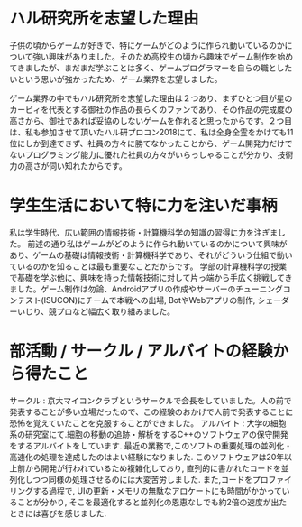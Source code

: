# ハル研究所を志望した理由

子供の頃からゲームが好きで、特にゲームがどのように作られ動いているのかについて強い興味がありました。そのため高校生の頃から趣味でゲーム制作を始めてきましたが、まだまだ学ぶことは多く、ゲームプログラマーを自らの職としたいという思いが強かったため、ゲーム業界を志望しました。

ゲーム業界の中でもハル研究所を志望した理由は２つあり、まずひとつ目が星のカービィを代表とする御社の作品の長らくのファンであり、その作品の完成度の高さから、御社であれば妥協のしないゲームを作れると思ったからです。２つ目は、私も参加させて頂いたハル研プロコン2018にて、私は全身全霊をかけても11位にしか到達できず、社員の方々に勝てなかったことから、ゲーム開発力だけでないプログラミング能力に優れた社員の方々がいらっしゃることが分かり、技術力の高さが伺い知れたからです。


# 学生生活において特に力を注いだ事柄

私は学生時代、広い範囲の情報技術・計算機科学の知識の習得に力を注ぎました。
前述の通り私はゲームがどのように作られ動いているのかについて興味があり、ゲームの基礎は情報技術・計算機科学であり、それがどういう仕組で動いているのかを知ることは最も重要なことだからです。
学部の計算機科学の授業で基礎を学ぶ他に、興味を持った情報技術に対して片っ端から手広く挑戦してきました。ゲーム制作は勿論、Androidアプリの作成やサーバーのチューニングコンテスト(ISUCON)にチームで本戦への出場, BotやWebアプリの制作, シェーダーいじり、競プロなど幅広く取り組みました。


# 部活動 / サークル / アルバイトの経験から得たこと

サークル : 京大マイコンクラブというサークルで会長をしていました。人の前で発表することが多い立場だったので、この経験のおかげで人前で発表することに恐怖を覚えていたことを克服することができました。
アルバイト : 大学の細胞系の研究室にて.細胞の移動の追跡・解析をするC++のソフトウェアの保守開発をするアルバイトをしています. 最近の業務で,このソフトの重要処理の並列化・高速化の処理を達成したのはよい経験になりました. このソフトウェアは20年以上前から開発が行われているため複雑化しており, 直列的に書かれたコードを並列化しつつ同様の処理させるのには大変苦労しました. また,コードをプロファイリングする過程で, UIの更新・メモリの無駄なアロケートにも時間がかかっていることが分かり, そこを最適化すると並列化の恩恵なしでも約2倍の速度が出たときには喜びを感じました.
